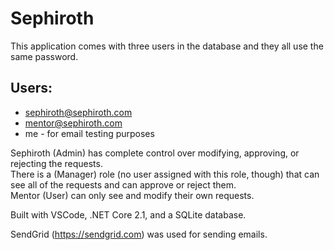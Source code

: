Sephiroth
=========

This application comes with three users in the database and they all use the same password.

## Users:

* sephiroth@sephiroth.com
* mentor@sephiroth.com
* me - for email testing purposes

 Sephiroth (Admin) has complete control over modifying, approving, or rejecting the requests.<br/>
 There is a (Manager) role (no user assigned with this role, though) that can see all of the requests and can approve or reject them.<br/>
 Mentor (User) can only see and modify their own requests.<br/>

Built with VSCode, .NET Core 2.1, and a SQLite database.

SendGrid (https://sendgrid.com) was used for sending emails.